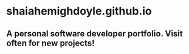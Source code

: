 # shaiahemighdoyle.github.io
## A personal software developer portfolio. Visit often for new projects!


